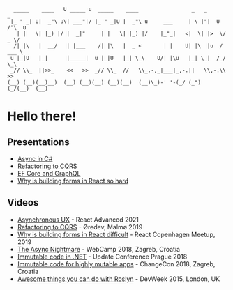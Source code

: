 ```
  _____    ____   U _____ u  _____    ____                 _   _       _      
 |_ " _| U|  _"\ u\| ___"|/ |_ " _|U |  _"\ u     ___     | \ |"|  U  /"\  u  
   | |   \| |_) |/ |  _|"     | |   \| |_) |/    |_"_|   <|  \| |>  \/ _ \/   
  /| |\   |  __/   | |___    /| |\   |  _ <       | |    U| |\  |u  / ___ \   
 u |_|U   |_|      |_____|  u |_|U   |_| \_\    U/| |\u   |_| \_|  /_/   \_\  
 _// \\_  ||>>_    <<   >>  _// \\_  //   \\_.-,_|___|_,-.||   \\,-.\\    >>  
(__) (__)(__)__)  (__) (__)(__) (__)(__)  (__)\_)-' '-(_/ (_")  (_/(__)  (__) 
```
# Hello there!

## Presentations

- [Async in C#](https://presentation-async.netlify.app)
- [Refactoring to CQRS](https://presentation-refactoringtocqrs.netlify.app/)
- [EF Core and GraphQL](https://presentation-efcoregraphql.netlify.app/)
- [Why is building forms in React so hard](https://reactmeetup-forms-react-2019.netlify.app/)

## Videos

- [Asynchronous UX](https://www.youtube.com/watch?v=1ASvTw0Hl7M) - React Advanced 2021
- [Refactoring to CQRS](https://vimeo.com/372379878) - Øredev, Malmø 2019
- [Why is building forms in React difficult](https://www.youtube.com/watch?v=VRdEQzAmefY) - React Copenhagen Meetup, 2019
- [The Async Nightmare](https://www.youtube.com/watch?v=YJ1jwbBvEfE) - WebCamp 2018, Zagreb, Croatia
- [Immutable code in .NET](https://www.youtube.com/watch?v=gDgppIEqdTM) - Update Conference Prague 2018
- [Immutable code for highly mutable apps](https://www.youtube.com/watch?v=efxWL6pKmK0) - ChangeCon 2018, Zagreb, Croatia
- [Awesome things you can do with Roslyn](https://www.youtube.com/watch?v=vTEIgJFUhqY) - DevWeek 2015, London, UK
